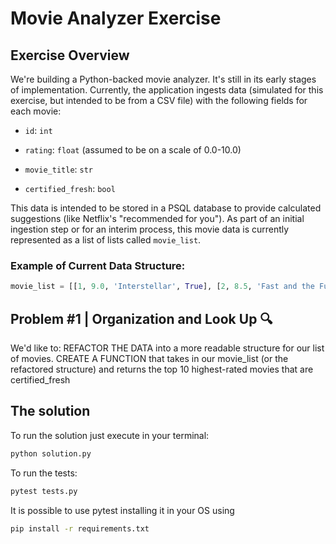 # Movie Analyzer Exercise

## Exercise Overview 

We're building a Python-backed movie analyzer. It's still in its early stages of implementation. Currently, the application ingests data (simulated for this exercise, but intended to be from a CSV file) with the following fields for each movie:  

*  `id`: `int`

*  `rating`: `float` (assumed to be on a scale of 0.0-10.0)

*  `movie_title`: `str`

*  `certified_fresh`: `bool`
  

This data is intended to be stored in a PSQL database to provide calculated suggestions (like Netflix's "recommended for you"). As part of an initial ingestion step or for an interim process, this movie data is currently represented as a list of lists called `movie_list`. 

### Example of Current Data Structure:

```python
movie_list = [[1, 9.0, 'Interstellar', True], [2, 8.5, 'Fast and the Furious', True]]
``` 

## Problem #1 | Organization and Look Up 🔍

We'd like to:
REFACTOR THE DATA into a more readable structure for our list of movies.
CREATE A FUNCTION that takes in our movie_list (or the refactored structure) and returns the top 10 highest-rated movies that are certified_fresh

## The solution
To run the solution just execute in your terminal:
``` bash
python solution.py
```

To run the tests:
``` bash
pytest tests.py
```

It is possible to use pytest installing it in your OS using
``` bash
pip install -r requirements.txt
```